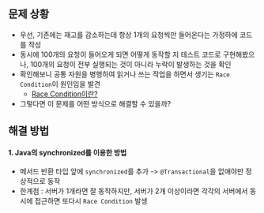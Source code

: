 ## 문제 상황
- 우선, 기존에는 재고를 감소하는데 항상 1개의 요청씩만 들어온다는 가정하에 코드를 작성
- 동시에 100개의 요청이 들어오게 되면 어떻게 동작할 지 테스트 코드로 구현해봤으나, 100개의 요청이 전부 실행되는 것이 아니라 누락이 발생하는 것을 확인
- 확인해보니 공통 자원을 병행하여 읽거나 쓰는 작업을 하면서 생기는 `Race Condition`이 원인임을 발견
  - [Race Condition이란?](https://iredays.tistory.com/125)
- 그렇다면 이 문제를 어떤 방식으로 해결할 수 있을까?


## 해결 방법
#### 1. Java의 synchronized를 이용한 방법
- 메서드 반환 타입 앞에 `synchronized`를 추가 -> `@Transactional`을 없애야만 정상적으로 동작
- 한계점 : 서버가 1개라면 잘 동작하지만, 서버가 2개 이상이라면 각각의 서버에서 동시에 접근하면 또다시 `Race Condition` 발생
